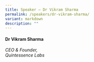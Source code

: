 ```yaml
---
title: Speaker – Dr Vikram Sharma
permalink: /speakers/dr-vikram-sharma/
variant: markdown
description: ""
---
```

#### **Dr Vikram Sharma**

*CEO &amp; Founder, <br> Quintessence Labs*